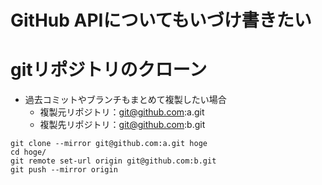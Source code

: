 # GitHub APIについてもいづけ書きたい

# gitリポジトリのクローン

- 過去コミットやブランチもまとめて複製したい場合
  - 複製元リポジトリ：git@github.com:a.git
  - 複製先リポジトリ：git@github.com:b.git

```
git clone --mirror git@github.com:a.git hoge
cd hoge/
git remote set-url origin git@github.com:b.git
git push --mirror origin
```
